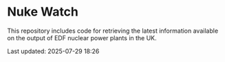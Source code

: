 # Nuke Watch

This repository includes code for retrieving the latest information available on the output of EDF nuclear power plants in the UK.

Last updated: 2025-07-29 18:26